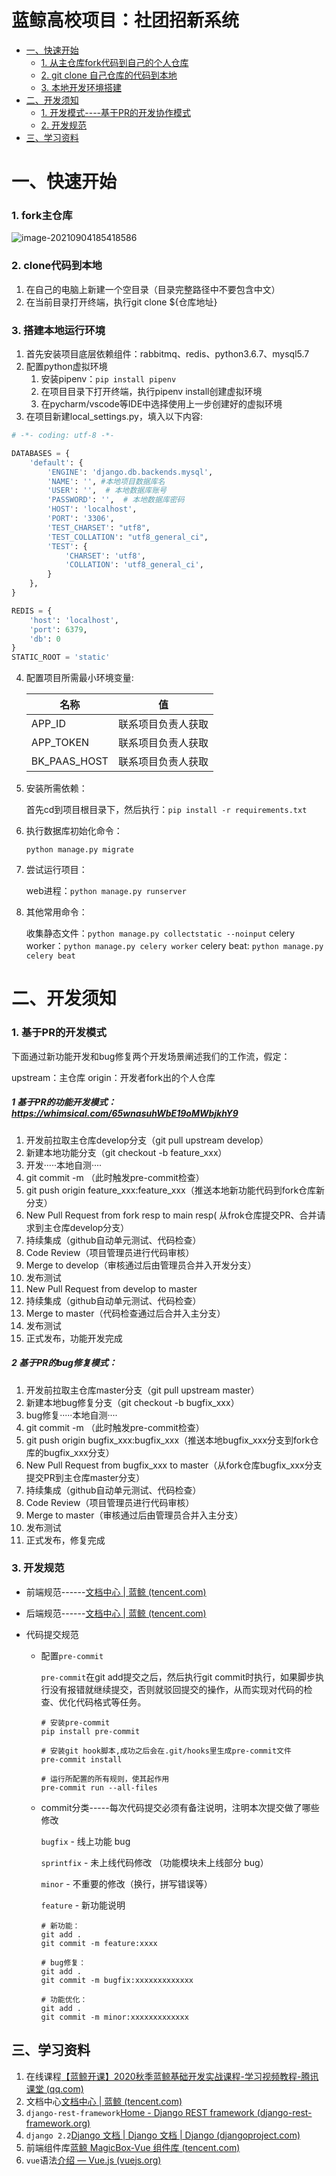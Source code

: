 # 蓝鲸高校项目：社团招新系统
- [一、快速开始](#一快速开始)
  - [1. 从主仓库fork代码到自己的个人仓库](#1-从主仓库fock代码到自己的个人仓库)
  - [2. git clone 自己仓库的代码到本地](#2-gitclone自己仓库的代码到本地)
  - [3. 本地开发环境搭建](#3-本地开发环境搭建)
- [二、开发须知](#二开发须知)
  - [1. 开发模式----基于PR的开发协作模式](#1-开发模式----基于PR的开发协作模式)
  - [2. 开发规范](#2-开发规范)
- [三、学习资料](#三学习资料)

# 一、快速开始

### 1. fork主仓库
![image-20210904185418586](https://github.com/TencentBlueKing/bk-training-open/raw/master/static/images/image-20210904185137806.png)

### 2. clone代码到本地
1. 在自己的电脑上新建一个空目录（目录完整路径中不要包含中文）
2. 在当前目录打开终端，执行git clone ${仓库地址}

### 3. 搭建本地运行环境
1. 首先安装项目底层依赖组件：rabbitmq、redis、python3.6.7、mysql5.7
2. 配置python虚拟环境
   1. 安装pipenv：`pip install pipenv`
   2. 在项目目录下打开终端，执行pipenv install创建虚拟环境
   3. 在pycharm/vscode等IDE中选择使用上一步创建好的虚拟环境
3. 在项目新建local_settings.py，填入以下内容:

  ```python
  # -*- coding: utf-8 -*-
  
  DATABASES = {
      'default': {
          'ENGINE': 'django.db.backends.mysql',
          'NAME': '', #本地项目数据库名
          'USER': '',  # 本地数据库账号
          'PASSWORD': '',  # 本地数据库密码
          'HOST': 'localhost',
          'PORT': '3306',
          'TEST_CHARSET': "utf8",
          'TEST_COLLATION': "utf8_general_ci",
          'TEST': {
              'CHARSET': 'utf8',
              'COLLATION': 'utf8_general_ci',
          }
      },
  }
  
  REDIS = {
      'host': 'localhost',
      'port': 6379,
      'db': 0
  }
  STATIC_ROOT = 'static'
  ```
4. 配置项目所需最小环境变量:

   | 名称         | 值                 |
   | ------------ | ------------------ |
   | APP_ID       | 联系项目负责人获取 |
   | APP_TOKEN    | 联系项目负责人获取 |
   | BK_PAAS_HOST | 联系项目负责人获取 |

5. 安装所需依赖：

   首先cd到项目根目录下，然后执行：`pip install -r requirements.txt`

6. 执行数据库初始化命令：

   `python manage.py migrate`

7. 尝试运行项目：

   web进程：`python manage.py runserver`
   
8. 其他常用命令：

   收集静态文件：`python manage.py collectstatic --noinput`
   celery worker：`python manage.py celery worker`
   celery beat: `python manage.py celery beat`

# 二、开发须知

### 1. 基于PR的开发模式
下面通过新功能开发和bug修复两个开发场景阐述我们的工作流，假定：

   upstream：主仓库
   origin：开发者fork出的个人仓库

##### 1 基于PR的功能开发模式：https://whimsical.com/65wnasuhWbE19oMWbjkhY9

1. 开发前拉取主仓库develop分支（git pull upstream develop）
3. 新建本地功能分支（git checkout -b feature_xxx）
4. 开发·····本地自测····
5. git commit -m （此时触发pre-commit检查）
6. git push origin feature_xxx:feature_xxx（推送本地新功能代码到fork仓库新分支）
7. New  Pull Request from fork resp to main resp( 从frok仓库提交PR、合并请求到主仓库develop分支）
8. 持续集成（github自动单元测试、代码检查）
9. Code Review（项目管理员进行代码审核）
10. Merge to develop（审核通过后由管理员合并入开发分支）
11. 发布测试
12. New Pull Request from develop to master
13. 持续集成（github自动单元测试、代码检查）
14. Merge to master（代码检查通过后合并入主分支）
15. 发布测试
16. 正式发布，功能开发完成

##### 2 基于PR的bug修复模式：

1. 开发前拉取主仓库master分支（git pull upstream master）
3. 新建本地bug修复分支（git checkout -b bugfix_xxx）
4. bug修复·····本地自测····
5. git commit -m （此时触发pre-commit检查）
6. git push origin bugfix_xxx:bugfix_xxx（推送本地bugfix_xxx分支到fork仓库的bugfix_xxx分支）
7. New Pull Request from bugfix_xxx to master（从fork仓库bugfix_xxx分支提交PR到主仓库master分支）
8. 持续集成（github自动单元测试、代码检查）
9. Code Review（项目管理员进行代码审核）
10. Merge to master（审核通过后由管理员合并入主分支）
11. 发布测试
12. 正式发布，修复完成

### 3. 开发规范

- 前端规范------[文档中心 | 蓝鲸 (tencent.com)](https://bk.tencent.com/docs/document/6.0/130/5882)

- 后端规范------[文档中心 | 蓝鲸 (tencent.com)](https://bk.tencent.com/docs/document/6.0/130/5872)

- 代码提交规范

	- 配置`pre-commit`

		`pre-commit`在git add提交之后，然后执行git commit时执行，如果脚步执行没有报错就继续提交，否则就驳回提交的操作，从而实现对代码的检查、优化代码格式等任务。

		```
		# 安装pre-commit
		pip install pre-commit
		
		# 安装git hook脚本,成功之后会在.git/hooks里生成pre-commit文件
		pre-commit install
		
		# 运行所配置的所有规则，使其起作用
		pre-commit run --all-files
		```

	- commit分类-----每次代码提交必须有备注说明，注明本次提交做了哪些修改

		`bugfix` - 线上功能 bug

		`sprintfix` - 未上线代码修改 （功能模块未上线部分 bug）

		`minor` - 不重要的修改（换行，拼写错误等）

		`feature` - 新功能说明

		```
		# 新功能：
		git add .
		git commit -m feature:xxxx
		
		# bug修复：
		git add .
		git commit -m bugfix:xxxxxxxxxxxxx

      # 功能优化：
		git add .
		git commit -m minor:xxxxxxxxxxxxx
		```


## 三、学习资料

1. 在线课程[【蓝鲸开课】2020秋季蓝鲸基础开发实战课程-学习视频教程-腾讯课堂 (qq.com)](https://ke.qq.com/course/3030664?taid=10315536490446472)
2. 文档中心[文档中心 | 蓝鲸 (tencent.com)](https://bk.tencent.com/docs/document/6.0/130/5948)
3. `django-rest-framework`[Home - Django REST framework (django-rest-framework.org)](https://www.django-rest-framework.org/)
4. `django 2.2`[Django 文档 | Django 文档 | Django (djangoproject.com)](https://docs.djangoproject.com/zh-hans/2.2/)
5. 前端组件库[蓝鲸 MagicBox-Vue 组件库 (tencent.com)](https://magicbox.bk.tencent.com/static_api/v3/components_vue/2.0/example/index.html#/)
6. `vue`语法[介绍 — Vue.js (vuejs.org)](https://cn.vuejs.org/v2/guide/)
